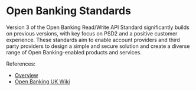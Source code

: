# Open Banking Standards

Version 3 of the Open Banking Read/Write API Standard significantly builds on previous versions, with key focus on PSD2 and a positive customer experience. These standards aim to enable account providers and third party providers to design a simple and secure solution and create a diverse range of Open Banking-enabled products and services.

References: 

* [Overview](https://openbanking.atlassian.net/wiki/spaces/DZ/overview)
* [Open Banking UK Wiki](https://openbanking.atlassian.net/wiki/spaces/DZ/pages/23363964/Read+Write+Data+API+Specifications)
